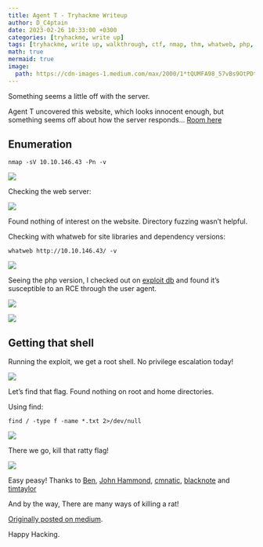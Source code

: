 ```yaml
---
title: Agent T - Tryhackme Writeup
author: D_C4ptain
date: 2023-02-26 10:33:00 +0300
categories: [tryhackme, write up]
tags: [tryhackme, write up, walkthrough, ctf, nmap, thm, whatweb, php, useragent, rce, python, enumeration, tryhackme walkthrough, tryhackme writeup, d_captain, D_C4ptain]
math: true
mermaid: true
image:
  path: https://cdn-images-1.medium.com/max/2000/1*tQUMFA98_57vBs9OtPDtVQ.png
---
```


Something seems a little off with the server.

Agent T uncovered this website, which looks innocent enough, but something seems off about how the server responds…
[Room here](https://tryhackme.com/room/agentt)

## Enumeration

    nmap -sV 10.10.146.43 -Pn -v

![](https://cdn-images-1.medium.com/max/2000/1*liWcNvYdx9rFc1Zejlb0ew.png)

Checking the web server:

![](https://cdn-images-1.medium.com/max/2486/1*XkX4McWvD4Kyfa9YNi7B5A.png)

Found nothing of interest on the website.
Directory fuzzing wasn’t helpful.

Checking with whatweb for site libraries and dependency versions:

    whatweb http://10.10.146.43/ -v


![](https://cdn-images-1.medium.com/max/2536/1*Kn4mGtMQcpf8rE0pDMpXQA.png)

Seeing the php version, I checked out on [exploit db](https://www.exploit-db.com/exploits/49933) and found it’s susceptible to an RCE through the user agent.

![](https://cdn-images-1.medium.com/max/2000/1*u1asUhge4Oj5u_bKxPIVog.png)

![](https://cdn-images-1.medium.com/max/2000/1*p8CaspWpYcwMpz--HOGZ8g.png)

## Getting that shell

Running the exploit, we get a root shell.
No privilege escalation today!

![](https://cdn-images-1.medium.com/max/2000/1*GkE7wONUq_io2eXwJN1oMg.png)

Let’s find that flag.
Found nothing on root and home directories.

Using find:

    find / -type f -name *.txt 2>/dev/null

![](https://cdn-images-1.medium.com/max/2000/1*gn4U_-bpQmi0SM2Cx4K7fQ.png)

There we go, kill that ratty flag!

![](https://cdn-images-1.medium.com/max/2000/1*sWmupK0Q8ckTBFciw2BUsw.png)

Easy peasy!
Thanks to [Ben](https://tryhackme.com/p/ben), [John Hammond](https://tryhackme.com/p/JohnHammond), [cmnatic](https://tryhackme.com/p/cmnatic), [blacknote](https://tryhackme.com/p/blacknote) and [timtaylor](https://tryhackme.com/p/timtaylor)

And by the way, There are many ways of killing a rat!

[Originally posted on medium](https://d-captain.medium.com/agent-t-tryhackme-writeup-cdfd779ba71f).

Happy Hacking.
